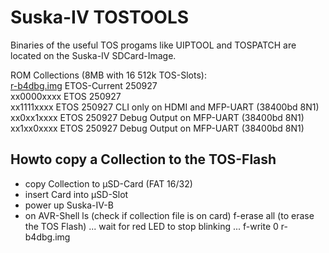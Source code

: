 # Suska-IV TOSTOOLS
Binaries of the useful TOS progams like UIPTOOL and TOSPATCH are located on the Suska-IV SDCard-Image.<p>
ROM Collections (8MB with 16 512k TOS-Slots):<br>
[r-b4dbg.img](r-b4dbg.img) ETOS-Current 250927 
<br>xx0000xxxx ETOS 250927
<br>xx1111xxxx ETOS 250927 CLI only on HDMI and MFP-UART (38400bd 8N1)
<br>xx0xx1xxxx ETOS 250927 Debug Output on MFP-UART (38400bd 8N1)
<br>xx1xx0xxxx ETOS 250927 Debug Output on MFP-UART (38400bd 8N1)
## Howto copy a Collection to the TOS-Flash
- copy Collection to µSD-Card (FAT 16/32)
- insert Card into µSD-Slot
- power up Suska-IV-B
- on AVR-Shell
  ls          (check if collection file is on card)
  f-erase all (to erase the TOS Flash)
  ... wait for red LED to stop blinking ...
  f-write 0 r-b4dbg.img
